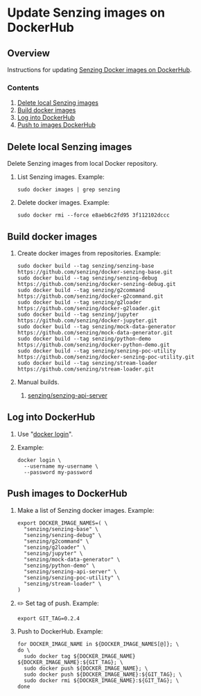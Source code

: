 # Update Senzing images on DockerHub

## Overview

Instructions for updating [Senzing Docker images on DockerHub](https://hub.docker.com/u/senzing).

### Contents

1. [Delete local Senzing images](#delete-local-senzing-images)
1. [Build docker images](#build-docker-images)
1. [Log into DockerHub](#log-into-dockerhub)
1. [Push to images DockerHub](#push-images-to-dockerhub)

## Delete local Senzing images

Delete Senzing images from local Docker repository.

1. List Senzing images.  Example:

    ```console
    sudo docker images | grep senzing
    ```

1. Delete docker images.  Example:

    ```console
    sudo docker rmi --force e8aeb6c2fd95 3f112102dccc
    ```

## Build docker images

1. Create docker images from repositories.  Example:

    ```console
    sudo docker build --tag senzing/senzing-base        https://github.com/senzing/docker-senzing-base.git
    sudo docker build --tag senzing/senzing-debug       https://github.com/senzing/docker-senzing-debug.git
    sudo docker build --tag senzing/g2command           https://github.com/senzing/docker-g2command.git
    sudo docker build --tag senzing/g2loader            https://github.com/senzing/docker-g2loader.git
    sudo docker build --tag senzing/jupyter             https://github.com/senzing/docker-jupyter.git
    sudo docker build --tag senzing/mock-data-generator https://github.com/senzing/mock-data-generator.git
    sudo docker build --tag senzing/python-demo         https://github.com/senzing/docker-python-demo.git
    sudo docker build --tag senzing/senzing-poc-utility https://github.com/senzing/docker-senzing-poc-utility.git
    sudo docker build --tag senzing/stream-loader       https://github.com/senzing/stream-loader.git
    ```

1. Manual builds.
     1. [senzing/senzing-api-server](https://github.com/Senzing/senzing-api-server)

## Log into DockerHub

1. Use "[docker login](https://docs.docker.com/engine/reference/commandline/login/)".

1. Example:

    ```console
    docker login \
      --username my-username \
      --password my-password
    ```

## Push images to DockerHub

1. Make a list of Senzing docker images. Example:

    ```console
    export DOCKER_IMAGE_NAMES=( \
      "senzing/senzing-base" \
      "senzing/senzing-debug" \
      "senzing/g2command" \
      "senzing/g2loader" \
      "senzing/jupyter" \
      "senzing/mock-data-generator" \
      "senzing/python-demo" \
      "senzing/senzing-api-server" \
      "senzing/senzing-poc-utility" \
      "senzing/stream-loader" \
    )
    ```

1. :pencil2: Set tag of push.  Example:

    ```console
    export GIT_TAG=0.2.4
    ```

1. Push to DockerHub.  Example:

    ```console
    for DOCKER_IMAGE_NAME in ${DOCKER_IMAGE_NAMES[@]}; \
    do \
      sudo docker tag ${DOCKER_IMAGE_NAME} ${DOCKER_IMAGE_NAME}:${GIT_TAG}; \
      sudo docker push ${DOCKER_IMAGE_NAME}; \
      sudo docker push ${DOCKER_IMAGE_NAME}:${GIT_TAG}; \
      sudo docker rmi ${DOCKER_IMAGE_NAME}:${GIT_TAG}; \
    done
    ```
